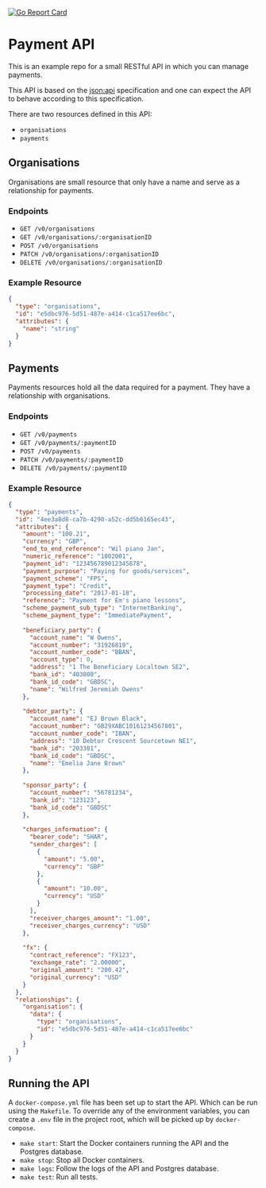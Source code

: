 [![Go Report Card](https://goreportcard.com/badge/github.com/Shodske/payment-api)](https://goreportcard.com/report/github.com/Shodske/payment-api)

# Payment API
This is an example repo for a small RESTful API in which you can manage
payments.

This API is based on the [json:api](https://jsonapi.org/) specification
and one can expect the API to behave according to this specification.

There are two resources defined in this API:
- `organisations`
- `payments`

## Organisations
Organisations are small resource that only have a name and serve as a
relationship for payments.

### Endpoints
- `GET /v0/organisations`
- `GET /v0/organisations/:organisationID`
- `POST /v0/organisations`
- `PATCH /v0/organisations/:organisationID`
- `DELETE /v0/organisations/:organisationID`

### Example Resource
```json
{
  "type": "organisations",
  "id": "e5dbc976-5d51-487e-a414-c1ca517ee6bc",
  "attributes": {
    "name": "string"
  }
}
```

## Payments
Payments resources hold all the data required for a payment. They have a
relationship with organisations.

### Endpoints
- `GET /v0/payments`
- `GET /v0/payments/:paymentID`
- `POST /v0/payments`
- `PATCH /v0/payments/:paymentID`
- `DELETE /v0/payments/:paymentID`

### Example Resource
```json
{
  "type": "payments",
  "id": "4ee3a8d8-ca7b-4290-a52c-dd5b6165ec43",
  "attributes": {
    "amount": "100.21",
    "currency": "GBP",
    "end_to_end_reference": "Wil piano Jan",
    "numeric_reference": "1002001",
    "payment_id": "123456789012345678",
    "payment_purpose": "Paying for goods/services",
    "payment_scheme": "FPS",
    "payment_type": "Credit",
    "processing_date": "2017-01-18",
    "reference": "Payment for Em's piano lessons",
    "scheme_payment_sub_type": "InternetBanking",
    "scheme_payment_type": "ImmediatePayment",
    
    "beneficiary_party": {
      "account_name": "W Owens",
      "account_number": "31926819",
      "account_number_code": "BBAN",
      "account_type": 0,
      "address": "1 The Beneficiary Localtown SE2",
      "bank_id": "403000",
      "bank_id_code": "GBDSC",
      "name": "Wilfred Jeremiah Owens"
    },
    
    "debtor_party": {
      "account_name": "EJ Brown Black",
      "account_number": "GB29XABC10161234567801",
      "account_number_code": "IBAN",
      "address": "10 Debtor Crescent Sourcetown NE1",
      "bank_id": "203301",
      "bank_id_code": "GBDSC",
      "name": "Emelia Jane Brown"
    },
    
    "sponsor_party": {
      "account_number": "56781234",
      "bank_id": "123123",
      "bank_id_code": "GBDSC"
    },
    
    "charges_information": {
      "bearer_code": "SHAR",
      "sender_charges": [
        {
          "amount": "5.00",
          "currency": "GBP"
        },
        {
          "amount": "10.00",
          "currency": "USD"
        }
      ],
      "receiver_charges_amount": "1.00",
      "receiver_charges_currency": "USD"
    },
    
    "fx": {
      "contract_reference": "FX123",
      "exchange_rate": "2.00000",
      "original_amount": "200.42",
      "original_currency": "USD"
    }
  },
  "relationships": {
    "organisation": {
      "data": {
        "type": "organisations",
        "id": "e5dbc976-5d51-487e-a414-c1ca517ee6bc"
      }
    }
  }
}
```

## Running the API
A `docker-compose.yml` file has been set up to start the API. Which can
be run using the `Makefile`. To override any of the environment
variables, you can create a `.env` file in the project root, which will
be picked up by `docker-compose`.

- `make start`: Start the Docker containers running the API and the
                Postgres database.
- `make stop`: Stop all Docker containers.
- `make logs`: Follow the logs of the API and Postgres database.
- `make test`: Run all tests.
